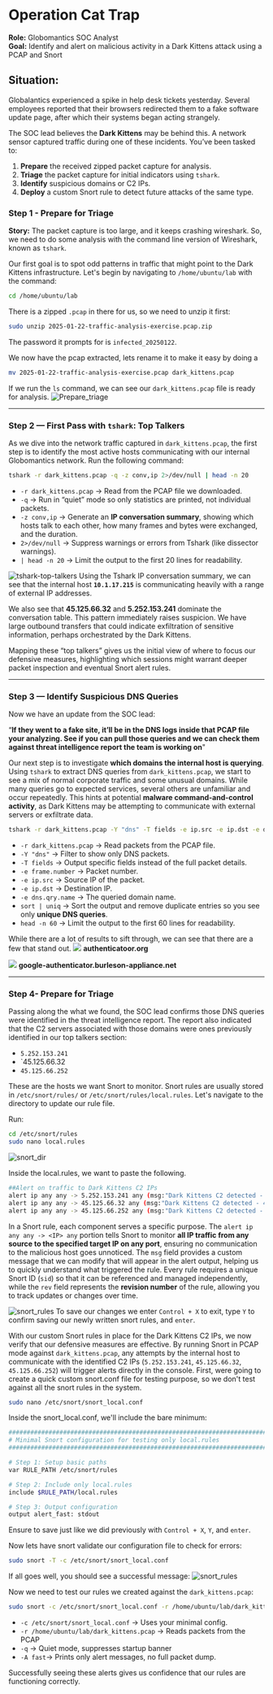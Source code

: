 # Operation Cat Trap 

**Role:** Globomantics SOC Analyst  
**Goal:** Identify and alert on malicious activity in a Dark Kittens attack using a PCAP and Snort

## Situation: 
Globalantics experienced a spike in help desk tickets yesterday. Several employees reported that their browsers redirected them to a fake software update page, after which their systems began acting strangely.

The SOC lead believes the **Dark Kittens** may be behind this. A network sensor captured traffic during one of these incidents. You’ve been tasked to:

1. **Prepare** the received zipped packet capture for analysis. 
2. **Triage** the packet capture for initial indicators using `tshark`.
3. **Identify** suspicious domains or C2 IPs.
4. **Deploy** a custom Snort rule to detect future attacks of the same type.

### **Step 1 - Prepare for Triage**

**Story:** The packet capture is too large, and it keeps crashing wireshark. So, we need to do some analysis with the command line version of Wireshark, known as `tshark`. 

Our first goal is to spot odd patterns in traffic that might point to the Dark Kittens infrastructure. Let's begin by navigating to `/home/ubuntu/lab` with the command:
```bash
cd /home/ubuntu/lab
```

There is a zipped `.pcap` in there for us, so we need to unzip it first:
```bash
sudo unzip 2025-01-22-traffic-analysis-exercise.pcap.zip
```

The password it prompts for is `infected_20250122`. 

We now have the pcap extracted, lets rename it to make it easy by doing a
```bash
mv 2025-01-22-traffic-analysis-exercise.pcap dark_kittens.pcap
```

If we run the `ls` command, we can see our `dark_kittens.pcap` file is ready for analysis. 
   ![Prepare_triage](1.png)

---
### **Step 2 — First Pass with `tshark`: Top Talkers**

As we dive into the network traffic captured in `dark_kittens.pcap`, the first step is to identify the most active hosts communicating with our internal Globomantics network. Run the following command:
```bash
tshark -r dark_kittens.pcap -q -z conv,ip 2>/dev/null | head -n 20
```

- `-r dark_kittens.pcap` ->  Read from the PCAP file we downloaded.
- `-q` ->  Run in “quiet” mode so only statistics are printed, not individual packets.
- `-z conv,ip` ->  Generate an **IP conversation summary**, showing which hosts talk to each other, how many frames and bytes were exchanged, and the duration.
- `2>/dev/null` ->  Suppress warnings or errors from Tshark (like dissector warnings).
- `| head -n 20` ->  Limit the output to the first 20 lines for readability.


![tshark-top-talkers](2.png)
Using the Tshark IP conversation summary, we can see that the internal host **`10.1.17.215`**  is communicating heavily with a range of external IP addresses.

We also see that **45.125.66.32** and **5.252.153.241** dominate the conversation table. This pattern immediately raises suspicion. We have large outbound transfers that could indicate exfiltration of sensitive information, perhaps orchestrated by the Dark Kittens. 

Mapping these “top talkers” gives us the initial view of where to focus our defensive measures, highlighting which sessions might warrant deeper packet inspection and eventual Snort alert rules.

---
### **Step 3 — Identify Suspicious DNS Queries**

Now we have an update from the SOC lead:

 “**If they went to a fake site, it’ll be in the DNS logs inside that PCAP file your analyzing. See if you can pull those queries and we can check them against threat intelligence report the team is working on**"

Our next step is to investigate **which domains the internal host is querying**. Using `tshark` to extract DNS queries from `dark_kittens.pcap`, we start to see a mix of normal corporate traffic and some unusual domains. While many queries go to expected services, several others are unfamiliar and occur repeatedly. This hints at potential **malware command-and-control activity**, as Dark Kittens may be attempting to communicate with external servers or exfiltrate data.

```bash
tshark -r dark_kittens.pcap -Y "dns" -T fields -e ip.src -e ip.dst -e dns.qry.name 2>/dev/null | sort | uniq | head -n 60
```

- `-r dark_kittens.pcap` ->  Read packets from the PCAP file.
- `-Y "dns"` ->  Filter to show only DNS packets.
- `-T fields` ->  Output specific fields instead of the full packet details.
- `-e frame.number` ->  Packet number.
- `-e ip.src` ->  Source IP of the packet.
- `-e ip.dst` ->  Destination IP.
- `-e dns.qry.name` ->  The queried domain name.
- `sort | uniq` ->  Sort the output and remove duplicate entries so you see only **unique DNS queries**.
- `head -n 60` ->  Limit the output to the first 60 lines for readability.

While there are a lot of results to sift through, we can see that there are a few that stand out. 
![](3.png)
**authenticatoor.org**

![](4.png)
**google-authenticator.burleson-appliance.net**

---
### **Step 4- Prepare for Triage**

Passing along the what we found, the SOC lead confirms those DNS queries were identified in the threat intelligence report. The report also indicated that the C2 servers associated with those domains were ones previously identified in our top talkers section: 
- `5.252.153.241`
- `45.125.66.32
- `45.125.66.252`

These are the hosts we want Snort to monitor. Snort rules are usually stored in `/etc/snort/rules/` or `/etc/snort/rules/local.rules`. Let's navigate to the directory to update our rule file. 

Run: 
```bash
cd /etc/snort/rules
sudo nano local.rules
```
![snort_dir](5.png)

Inside the local.rules, we want to paste the following. 
```bash
##Alert on traffic to Dark Kittens C2 IPs
alert ip any any -> 5.252.153.241 any (msg:"Dark Kittens C2 detected - 5.252.153.241"; sid:1000001; rev:1;)
alert ip any any -> 45.125.66.32 any (msg:"Dark Kittens C2 detected - 45.125.66.32"; sid:1000002; rev:1;)
alert ip any any -> 45.125.66.252 any (msg:"Dark Kittens C2 detected - 45.125.66.252"; sid:1000003; rev:1;)
```
In a Snort rule, each component serves a specific purpose. The `alert ip any any -> <IP> any` portion tells Snort to monitor **all IP traffic from any source to the specified target IP on any port**, ensuring no communication to the malicious host goes unnoticed. The `msg` field provides a custom message that we can modify that will appear in the alert output, helping us to  quickly understand what triggered the rule. Every rule requires a unique Snort ID (`sid`) so that it can be referenced and managed independently, while the `rev` field represents the **revision number** of the rule, allowing you to track updates or changes over time. 


![snort_rules](6.png)
To save our changes we enter `Control + X` to exit, type `Y` to confirm saving our newly written snort rules, and `enter`.

With our custom Snort rules in place for the Dark Kittens C2 IPs, we now verify that our defensive measures are effective. By running Snort in PCAP mode against `dark_kittens.pcap`, any attempts by the internal host to communicate with the identified C2 IPs (`5.252.153.241`, `45.125.66.32`, `45.125.66.252`) will trigger alerts directly in the console. First, were going to create a quick custom snort.conf file for testing purpose, so we don't test against all the snort rules in the system.

```bash
sudo nano /etc/snort/snort_local.conf
```


Inside the snort_local.conf, we'll include the bare minimum:
```bash
###########################################################################
# Minimal Snort configuration for testing only local.rules
###########################################################################

# Step 1: Setup basic paths
var RULE_PATH /etc/snort/rules

# Step 2: Include only local.rules
include $RULE_PATH/local.rules

# Step 3: Output configuration
output alert_fast: stdout
```
Ensure to save just like we did previously with `Control + X`, `Y`, and `enter`. 


Now lets have snort validate our configuration file to check for errors:
```bash
sudo snort -T -c /etc/snort/snort_local.conf
```

If all goes well, you should see a successful message:
![snort_rules](7.png)

Now we need to test our rules we created against the `dark_kittens.pcap`:
```bash
sudo snort -c /etc/snort/snort_local.conf -r /home/ubuntu/lab/dark_kittens.pcap -q -A fast
```
- `-c /etc/snort/snort_local.conf` -> Uses your minimal config.
- `-r /home/ubuntu/lab/dark_kittens.pcap` -> Reads packets from the PCAP
- `-q` -> Quiet mode, suppresses startup banner
- `-A fast`-> Prints only alert messages, no full packet dump.


Successfully seeing these alerts gives us confidence that our rules are functioning correctly.